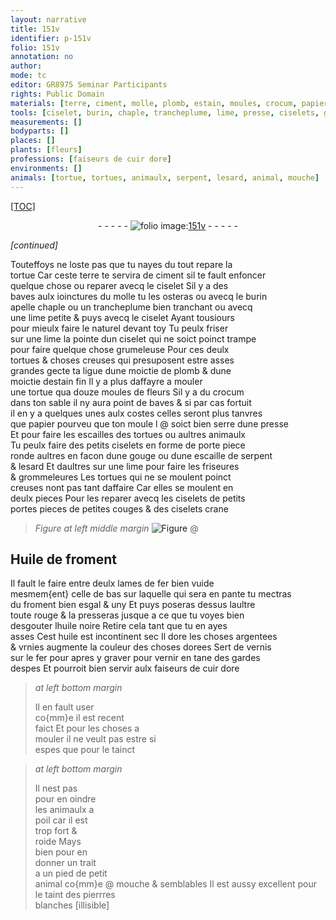 ```yaml
---
layout: narrative
title: 151v
identifier: p-151v
folio: 151v
annotation: no
author:
mode: tc
editor: GR8975 Seminar Participants
rights: Public Domain
materials: [terre, ciment, molle, plomb, estain, moules, crocum, papier, moule, Huile de froment, fer, froment, huile noire, huile, vernis, oindre, pierrres]
tools: [ciselet, burin, chaple, trancheplume, lime, presse, ciselets, gouge, couges, lames]
measurements: []
bodyparts: []
places: []
plants: [fleurs]
professions: [faiseurs de cuir dore]
environments: []
animals: [tortue, tortues, animaulx, serpent, lesard, animal, mouche]
---
```


<p><a href="{{site.url}}/{{base.url}}/diplomatic/">[TOC]</a></p><div class="folio" align="center">- - - - - <a href="http://gallica.bnf.fr/ark:/12148/btv1b10500001g/f308.image" target="_blank"><img src="https://cu-mkp.github.io/2017-workshop-edition/assets/photo-icon.png" alt="folio image: " style="display:inline-block; margin-bottom:-3px;"/>151v</a> - - - - - </div>  
 
*[continued]*
  
Touteffoys ne loste pas que tu nayes du tout repare la<br/> <span class="al">tortue</span> Car ceste <span class="m">terre</span> te servira de <span class="m">ciment</span> sil te fault enfoncer<br/> quelque chose ou reparer avecq le <span class="tl">ciselet</span> Sil y a des<br/> baves aulx ioinctures du <span class="m">molle</span> tu les osteras ou avecq le <span class="tl">burin</span><br/> apelle <span class="tl">chaple</span> ou un <span class="tl">trancheplume</span> bien tranchant ou avecq<br/> une <span class="tl">lime</span> petite & puys avecq le <span class="tl">ciselet</span> Ayant tousiours<br/> pour mieulx faire le naturel devant toy Tu peulx friser<br/> sur une <span class="tl">lime</span> la pointe dun <span class="tl">ciselet</span> qui ne soict poinct trampe<br/> pour faire quelque chose grumeleuse Pour ces <span class="del">deulx</span><br/> <span class="al">tortues</span> & choses creuses qui presuposent estre asses<br/> grandes gecte ta ligue dune moictie de <span class="m">plomb</span> & dune<br/> moictie d<span class="m">estain</span> fin Il y a plus daffayre a mouler<br/> une <span class="al">tortue</span> qua douze <span class="m">moules</span> de <span class="pa">fleurs</span> Sil y a du <span class="m">crocum</span><br/> dans ton sable il ny aura point de baves & si par cas fortuit<br/> il en y a quelques unes aulx costes celles seront plus tanvres<br/> que <span class="m">papier</span> pourveu que ton <span class="m">moule</span> l @ soict bien serre dune <span class="tl">presse</span><br/> Et pour faire les escailles des <span class="al">tortues</span> ou aultres <span class="al">animaulx</span><br/> Tu peulx faire des petits <span class="tl">ciselets</span> en forme de porte piece<br/> ronde aultres en facon dune <span class="tl">gouge</span> ou dune escaille de <span class="al">serpent</span><br/> & <span class="al">lesard</span> Et daultres sur une <span class="tl">lime</span> pour faire les friseures<br/> & grommeleures Les <span class="al">tortues</span> qui ne se moulent poinct<br/> creuses nont pas tant daffaire Car elles se moulent en<br/> deulx pieces Pour les reparer avecq les <span class="tl">ciselets</span> de petits<br/> portes pieces de petites <span class="tl">couges</span> & des <span class="tl">ciselets</span> crane
 
> *Figure*
> *at left middle margin*
> <a href="https://drive.google.com/open?id=0B9-oNrvWdlO5bk1US2QxRTVwa2s" target="_blank"><img src="https://cu-mkp.github.io/GR8975-edition/assets/photo-icon.png" alt="Figure" style="display:inline-block; margin-bottom:-3px;"/></a>
 @ 
 
  

## <span class="m">Huile de froment</span>

 
Il fault le faire entre deulx <span class="tl">lames</span> de <span class="m">fer</span> bien vuide<br/> mesmem{ent} celle de bas sur laquelle qui sera en pante tu mectras<br/> du <span class="m">froment</span> bien esgal & uny Et puys poseras dessus laultre<br/> toute rouge & la presseras jusque a ce que tu voyes bien<br/> desgouter l<span class="m">huile noire</span> Retire cela tant que tu en ayes<br/> asses Cest <span class="m">huile</span> est incontinent sec Il dore les choses argentees<br/> & vrnies augmente la couleur des choses dorees Sert de <span class="m">vernis</span><br/> sur le <span class="m">fer</span> pour apres y graver pour vernir en tane des gardes<br/> despes Et pourroit bien servir aulx <span class="pro">faiseurs de cuir dore</span>
 
> *at left bottom margin*
> 
> 
>  Il en fault user<br/> co{mm}e il est recent<br/> faict Et pour les choses a<br/> mouler il ne veult pas estre si<br/> espes que pour le tainct
 
> *at left bottom margin*
> 
> 
>  Il nest pas<br/> pour en <span class="m">oindre</span><br/> les <span class="al">animaulx</span> a<br/> poil car il est<br/> trop fort &<br/> roide Mays<br/> bien pour en<br/> donner un trait<br/> a un pied de petit<br/> <span class="al">animal</span> co{mm}e @ <span class="al">mouche</span> & semblables Il est aussy excellent pour le taint des <span class="m">pierrres</span><br/> blanches [illisible]
 
